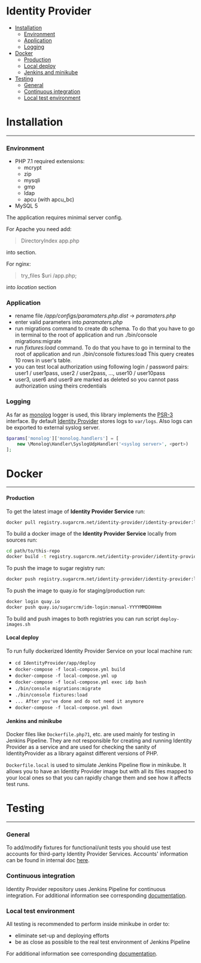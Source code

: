 # Identity Provider

- [Installation](#installation)
    - [Environment](#environment)
    - [Application](#application)
    - [Logging](#logging)
- [Docker](#docker)
    - [Production](#production)
    - [Local deploy](#local-deploy)
    - [Jenkins and minikube](#jenkins-and-minikube)
- [Testing](#testing)
    - [General](#general)
    - [Continuous integration](#continuous-integration)
    - [Local test environment](#local-test-environment)


# Installation
---


### Environment
* PHP 7.1
    required extensions:
    * mcrypt
    * zip
    * mysqli
    * gmp
    * ldap
    * apcu (with apcu_bc)
* MySQL 5

The application requires minimal server config.

For Apache you need add:
> DirectoryIndex app.php

into *<Directory>* section.

For nginx:
>  try_files $uri /app.php;

into *location* section


### Application
* rename file */app/configs/paramaters.php.dist* -> *paramaters.php*
* enter valid parameters into *paramaters.php*
* run migrations command to create db schema. To do that you have to go in terminal to the root of application and run ./bin/console migrations:migrate
* run *fixtures:load* command. To do that you have to go in terminal to the root of application and run ./bin/console fixtures:load  This query creates 10 rows in user's table.
* you can test local authorization using following login / password pairs: user1 / user1pass, user2 / user2pass, ..., user10 / user10pass
* user3, user6 and user9 are marked as deleted so you cannot pass authorization using theirs credentials

### Logging

As far as [monolog](https://github.com/Seldaek/monolog) logger is used, this library implements the 
[PSR-3](https://github.com/php-fig/fig-standards/blob/master/accepted/PSR-3-logger-interface.md) interface.
By default [Identity Provider](#identity-provider) stores logs to `var/logs`. 
Also logs can be exported to external syslog server.
```php
$params['monolog']['monolog.handlers'] = [
    new \Monolog\Handler\SyslogUdpHandler('<syslog server>', <port>)
];
```


# Docker
---

#### Production

To get the latest image of **Identity Provider Service** run:

```bash
docker pull registry.sugarcrm.net/identity-provider/identity-provider:latest
```


To build a docker image of the **Identity Provider Service** locally from sources run:

```bash
cd path/to/this-repo
docker build -t registry.sugarcrm.net/identity-provider/identity-provider:latest -f app/deploy/Dockerfile .
```


To push the image to sugar registry run:

```bash
docker push registry.sugarcrm.net/identity-provider/identity-provider:latest
```

To push the image to quay.io for staging/production run:

```bash
docker login quay.io
docker push quay.io/sugarcrm/idm-login:manual-YYYYMMDDHHmm
```


To build and push images to both registries you can run script `deploy-images.sh`

#### Local deploy

To run fully dockerized Identity Provider Service on your local machine run:

- `cd IdentityProvider/app/deploy`
- `docker-compose -f local-compose.yml build`
- `docker-compose -f local-compose.yml up`
- `docker-compose -f local-compose.yml exec idp bash`
- `./bin/console migrations:migrate`
- `./bin/console fixtures:load`
- `... After you've done and do not need it anymore`
- `docker-compose -f local-compose.yml down`

#### Jenkins and minikube

Docker files like `Dockerfile.php71`, etc. are used mainly for testing in Jenkins Pipeline.
They are not responsible for creating and running Identity Provider as a service and are used for checking the sanity
of IdentityProvider as a library against different versions of PHP.

`Dockerfile.local` is used to simulate Jenkins Pipeline flow in minikube. It allows you to have an Identity Provider
image but with all its files mapped to your local ones so that you can rapidly change them and see
how it affects test runs.

# Testing
---

### General
To add/modify fixtures for functional/unit tests you should use test accounts for third-party
Identity Provider Services. Accounts' information can be found in internal doc
[here](https://docs.google.com/a/sugarcrm.com/document/d/1PySEsyqx4wji1RqQjm4J0gRYthaNA1AzY8s6XB-5yU4).

### Continuous integration
Identity Provider repository uses Jenkins Pipeline for continuous integration.
For additional information see corresponding [documentation](k8s/pipeline/README.md).

### Local test environment
All testing is recommended to perform inside minikube in order to:
* eliminate set-up and deploying efforts
* be as close as possible to the real test environment of Jenkins Pipeline

For additional information see corresponding [documentation](k8s/minikube/README.md).
